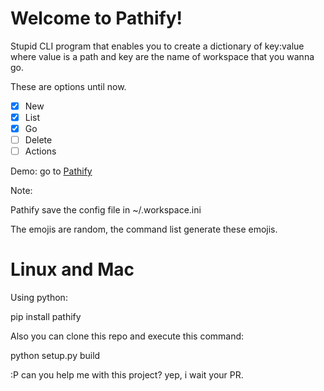 # Welcome to Pathify!


Stupid CLI program that enables you to create a dictionary of key:value where value is a path and key 
are the name of workspace that you wanna go. 

These are options until now.

 - [x] New
 - [x] List 
 - [x] Go 
 - [ ] Delete
 - [ ] Actions

Demo:
go to [Pathify](https://asciinema.org/a/EcdNVoCuEytmjNKAXfH5cRgyx)

Note:

Pathify save the config file in   ~/.workspace.ini 

The emojis are random, the command list generate these emojis.

# Linux and Mac
Using python:

pip install pathify

Also you can clone this repo and execute this command:

python setup.py build

:P can you help me with this project? yep, i wait your PR. 


